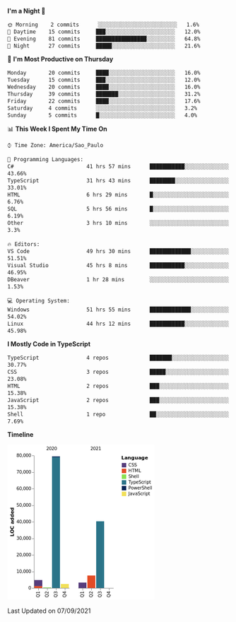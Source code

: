 <!--START_SECTION:waka-->
**I'm a Night 🦉** 

```text
🌞 Morning    2 commits      ░░░░░░░░░░░░░░░░░░░░░░░░░   1.6% 
🌆 Daytime    15 commits     ███░░░░░░░░░░░░░░░░░░░░░░   12.0% 
🌃 Evening    81 commits     ████████████████░░░░░░░░░   64.8% 
🌙 Night      27 commits     █████░░░░░░░░░░░░░░░░░░░░   21.6%

```
📅 **I'm Most Productive on Thursday** 

```text
Monday       20 commits     ████░░░░░░░░░░░░░░░░░░░░░   16.0% 
Tuesday      15 commits     ███░░░░░░░░░░░░░░░░░░░░░░   12.0% 
Wednesday    20 commits     ████░░░░░░░░░░░░░░░░░░░░░   16.0% 
Thursday     39 commits     ███████░░░░░░░░░░░░░░░░░░   31.2% 
Friday       22 commits     ████░░░░░░░░░░░░░░░░░░░░░   17.6% 
Saturday     4 commits      ░░░░░░░░░░░░░░░░░░░░░░░░░   3.2% 
Sunday       5 commits      █░░░░░░░░░░░░░░░░░░░░░░░░   4.0%

```


📊 **This Week I Spent My Time On** 

```text
⌚︎ Time Zone: America/Sao_Paulo

💬 Programming Languages: 
C#                       41 hrs 57 mins      ███████████░░░░░░░░░░░░░░   43.66% 
TypeScript               31 hrs 43 mins      ████████░░░░░░░░░░░░░░░░░   33.01% 
HTML                     6 hrs 29 mins       █░░░░░░░░░░░░░░░░░░░░░░░░   6.76% 
SQL                      5 hrs 56 mins       █░░░░░░░░░░░░░░░░░░░░░░░░   6.19% 
Other                    3 hrs 10 mins       ░░░░░░░░░░░░░░░░░░░░░░░░░   3.3%

🔥 Editors: 
VS Code                  49 hrs 30 mins      █████████████░░░░░░░░░░░░   51.51% 
Visual Studio            45 hrs 8 mins       ███████████░░░░░░░░░░░░░░   46.95% 
DBeaver                  1 hr 28 mins        ░░░░░░░░░░░░░░░░░░░░░░░░░   1.53%

💻 Operating System: 
Windows                  51 hrs 55 mins      █████████████░░░░░░░░░░░░   54.02% 
Linux                    44 hrs 12 mins      ███████████░░░░░░░░░░░░░░   45.98%

```

**I Mostly Code in TypeScript** 

```text
TypeScript               4 repos             ███████░░░░░░░░░░░░░░░░░░   30.77% 
CSS                      3 repos             █████░░░░░░░░░░░░░░░░░░░░   23.08% 
HTML                     2 repos             ███░░░░░░░░░░░░░░░░░░░░░░   15.38% 
JavaScript               2 repos             ███░░░░░░░░░░░░░░░░░░░░░░   15.38% 
Shell                    1 repo              ██░░░░░░░░░░░░░░░░░░░░░░░   7.69%

```


**Timeline**

![Chart not found](https://raw.githubusercontent.com/jonhoffmam/jonhoffmam/master/charts/bar_graph.png) 


 Last Updated on 07/09/2021
<!--END_SECTION:waka-->
